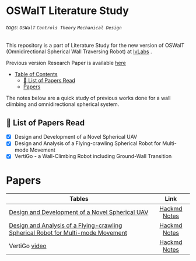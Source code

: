 # OSWalT Literature Study

###### tags: `OSWalT` `Controls Theory` `Mechanical Design`

This repository is a part of Literature Study for the new version of OSWalT (Omnidirectional Spherical Wall Traversing Robot) at [IvLabs](http://ivlabs.in/) .

Previous version Research Paper is available [here](http://www.ivlabs.in/uploads/1/3/0/6/130645069/oswalt_-__omnidirectional_spherical_wall_traversing_robot.pdf)

- [Table of Contents](#oswalt-literature-study)
  * [:memo: List of Papers Read](#-memo--list-of-papers-read)
  * [Papers](#papers)

The notes below are a quick study of previous works done for a wall climbing and omnidirectional spherical system.

## :memo: List of Papers Read

- [x] Design and Development of a Novel
Spherical UAV
- [x] Design and Analysis of a Flying-crawling Spherical Robot for Multi-mode Movement
- [x] VertiGo - a Wall-Climbing Robot including Ground-Wall Transition

# Papers

| Tables                                                    | Link                                                                | 
| -------------                                             |:-------------:                                                      |
| [Design and Development of a Novel Spherical UAV](https://dspace.lib.cranfield.ac.uk/bitstream/handle/1826/11192/Design_and_development_of_a_novel_spherical_UAV-2016.pdf?sequence=3&isAllowed=y)                                                                         | [Hackmd Notes](https://hackmd.io/@16bggrZRTwyEEybTEZnBVw/ByP6xjZkP) |
| [Design and Analysis of a Flying-crawling Spherical Robot for Multi-mode Movement](https://ieeexplore.ieee.org/abstract/document/8961837/)                                                                             | [Hackmd Notes](https://hackmd.io/@16bggrZRTwyEEybTEZnBVw/BkrSzgJ1P) | 
| VertiGo [video](https://youtu.be/KRYT2kYbgo4)             | [Hackmd Notes](https://hackmd.io/@16bggrZRTwyEEybTEZnBVw/ryHOzjWJP) |

